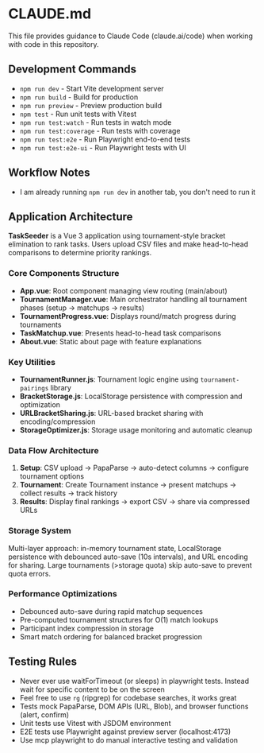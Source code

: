 # CLAUDE.md

This file provides guidance to Claude Code (claude.ai/code) when working with code in this repository.

## Development Commands

- `npm run dev` - Start Vite development server
- `npm run build` - Build for production  
- `npm run preview` - Preview production build
- `npm test` - Run unit tests with Vitest
- `npm run test:watch` - Run tests in watch mode
- `npm run test:coverage` - Run tests with coverage
- `npm run test:e2e` - Run Playwright end-to-end tests
- `npm run test:e2e-ui` - Run Playwright tests with UI

## Workflow Notes

- I am already running `npm run dev` in another tab, you don't need to run it

## Application Architecture

**TaskSeeder** is a Vue 3 application using tournament-style bracket elimination to rank tasks. Users upload CSV files and make head-to-head comparisons to determine priority rankings.

### Core Components Structure
- **App.vue**: Root component managing view routing (main/about)
- **TournamentManager.vue**: Main orchestrator handling all tournament phases (setup → matchups → results)
- **TournamentProgress.vue**: Displays round/match progress during tournaments
- **TaskMatchup.vue**: Presents head-to-head task comparisons
- **About.vue**: Static about page with feature explanations

### Key Utilities
- **TournamentRunner.js**: Tournament logic engine using `tournament-pairings` library
- **BracketStorage.js**: LocalStorage persistence with compression and optimization
- **URLBracketSharing.js**: URL-based bracket sharing with encoding/compression  
- **StorageOptimizer.js**: Storage usage monitoring and automatic cleanup

### Data Flow Architecture
1. **Setup**: CSV upload → PapaParse → auto-detect columns → configure tournament options
2. **Tournament**: Create Tournament instance → present matchups → collect results → track history
3. **Results**: Display final rankings → export CSV → share via compressed URLs

### Storage System
Multi-layer approach: in-memory tournament state, LocalStorage persistence with debounced auto-save (10s intervals), and URL encoding for sharing. Large tournaments (>storage quota) skip auto-save to prevent quota errors.

### Performance Optimizations
- Debounced auto-save during rapid matchup sequences
- Pre-computed tournament structures for O(1) match lookups
- Participant index compression in storage
- Smart match ordering for balanced bracket progression

## Testing Rules

- Never ever use waitForTimeout (or sleeps) in playwright tests. Instead wait for specific content to be on the screen
- Feel free to use `rg` (ripgrep) for codebase searches, it works great
- Tests mock PapaParse, DOM APIs (URL, Blob), and browser functions (alert, confirm)
- Unit tests use Vitest with JSDOM environment
- E2E tests use Playwright against preview server (localhost:4173)
- Use mcp playwright to do manual interactive testing and validation